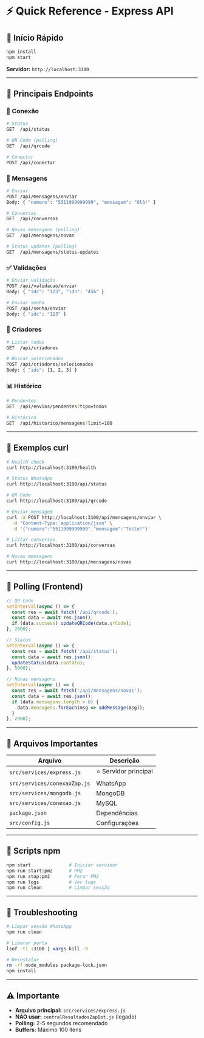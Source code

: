 # ⚡ Quick Reference - Express API

## 🚀 Início Rápido

```bash
npm install
npm start
```

**Servidor:** `http://localhost:3100`

---

## 📡 Principais Endpoints

### 🔌 Conexão
```bash
# Status
GET  /api/status

# QR Code (polling)
GET  /api/qrcode

# Conectar
POST /api/conectar
```

### 💬 Mensagens
```bash
# Enviar
POST /api/mensagens/enviar
Body: { "numero": "5511999999999", "mensagem": "Olá!" }

# Conversas
GET  /api/conversas

# Novas mensagens (polling)
GET  /api/mensagens/novas

# Status updates (polling)
GET  /api/mensagens/status-updates
```

### ✅ Validações
```bash
# Enviar validação
POST /api/validacao/enviar
Body: { "idc": "123", "idn": "456" }

# Enviar senha
POST /api/senha/enviar
Body: { "idc": "123" }
```

### 👥 Criadores
```bash
# Listar todos
GET  /api/criadores

# Buscar selecionados
POST /api/criadores/selecionados
Body: { "ids": [1, 2, 3] }
```

### 📊 Histórico
```bash
# Pendentes
GET  /api/envios/pendentes?tipo=todos

# Histórico
GET  /api/historico/mensagens?limit=100
```

---

## 🧪 Exemplos curl

```bash
# Health check
curl http://localhost:3100/health

# Status WhatsApp
curl http://localhost:3100/api/status

# QR Code
curl http://localhost:3100/api/qrcode

# Enviar mensagem
curl -X POST http://localhost:3100/api/mensagens/enviar \
  -H "Content-Type: application/json" \
  -d '{"numero":"5511999999999","mensagem":"Teste!"}'

# Listar conversas
curl http://localhost:3100/api/conversas

# Novas mensagens
curl http://localhost:3100/api/mensagens/novas
```

---

## 🔄 Polling (Frontend)

```javascript
// QR Code
setInterval(async () => {
  const res = await fetch('/api/qrcode');
  const data = await res.json();
  if (data.success) updateQRCode(data.qrCode);
}, 2000);

// Status
setInterval(async () => {
  const res = await fetch('/api/status');
  const data = await res.json();
  updateStatus(data.contato);
}, 5000);

// Novas mensagens
setInterval(async () => {
  const res = await fetch('/api/mensagens/novas');
  const data = await res.json();
  if (data.mensagens.length > 0) {
    data.mensagens.forEach(msg => addMessage(msg));
  }
}, 2000);
```

---

## 📂 Arquivos Importantes

| Arquivo | Descrição |
|---------|-----------|
| `src/services/express.js` | ⭐ Servidor principal |
| `src/services/conexaoZap.js` | WhatsApp |
| `src/services/mongodb.js` | MongoDB |
| `src/services/conexao.js` | MySQL |
| `package.json` | Dependências |
| `src/config.js` | Configurações |

---

## 🔧 Scripts npm

```bash
npm start              # Iniciar servidor
npm run start:pm2      # PM2
npm run stop:pm2       # Parar PM2
npm run logs           # Ver logs
npm run clean          # Limpar sessão
```

---

## 🐛 Troubleshooting

```bash
# Limpar sessão WhatsApp
npm run clean

# Liberar porta
lsof -ti :3100 | xargs kill -9

# Reinstalar
rm -rf node_modules package-lock.json
npm install
```

---

## ⚠️ Importante

- **Arquivo principal:** `src/services/express.js`
- **NÃO usar:** `centralResultadosZapBot.js` (legado)
- **Polling:** 2-5 segundos recomendado
- **Buffers:** Máximo 100 itens

